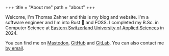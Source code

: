 +++
title = "About me"
path = "about"
+++

Welcome, I'm Thomas Zahner and this is my blog and website.
I'm a software engineer and I'm into Rust 🦀 and FOSS.
I completed my B.Sc. in Computer Science at [Eastern Switzerland University of Applied Sciences](https://www.ost.ch/en/) in 2024.

You can find me on [Mastodon](https://mastodon.social/@thomas_zahner), [GitHub](https://github.com/thomas-zahner) and [GitLab](https://gitlab.com/thomas-zahner).
You can also contact me [by email](mailto:thomas.zahner@protonmail.ch).
